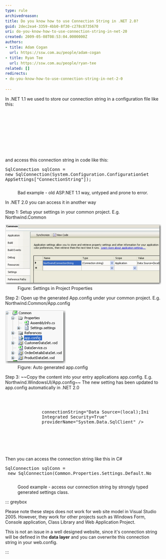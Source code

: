 ```yaml
---
type: rule
archivedreason: 
title: Do you know how to use Connection String in .NET 2.0?
guid: 2dec2ea4-3359-4bb0-8f30-c278c8735670
uri: do-you-know-how-to-use-connection-string-in-net-20
created: 2009-05-08T08:53:04.0000000Z
authors:
- title: Adam Cogan
  url: https://ssw.com.au/people/adam-cogan
- title: Ryan Tee
  url: https://ssw.com.au/people/ryan-tee
related: []
redirects:
- do-you-know-how-to-use-connection-string-in-net-2-0

---
```


In .NET 1.1 we used to store our connection string in a configuration file like this:   
<!--endintro-->


<dl class="goodCode">    <dt style="width:92.01%;height:134px;">
    <pre><configuration><br>     <appsettings><br>          <add key="ConnectionString" value="integrated security=true;<br>           data source=(local);initial catalog=Northwind"></add><br>     </appsettings><br></configuration></pre>
    </dt></dl>
and access this connection string in code like this:
<dl class="badCode">    <dt style="width:92.01%;height:74px;">
    <pre>SqlConnection sqlConn = <br>new SqlConnection(System.Configuration.ConfigurationSettings.<br>AppSettings["ConnectionString"]);                        </pre>
    </dt>
    <dd>Bad example - old ASP.NET 1.1 way, untyped and prone to error. </dd></dl>
In .NET 2.0 you can access it in another way

Step 1: Setup your settings in your common project. E.g. Northwind.Common
<dl class="image">    <dt><img style="border-bottom:0px solid;border-left:0px solid;border-top:0px solid;border-right:0px solid;" border="0" alt="Settings in Project Properties" src="ConnStringNET2_Settings.jpg"> </dt>
    <dd>Figure: Settings in Project Properties</dd></dl>
Step 2: Open up the generated App.config under your common project. E.g. Northwind.Common/App.config
<dl class="image">    <dt><img style="border-bottom:0px solid;border-left:0px solid;border-top:0px solid;border-right:0px solid;" border="0" alt="Auto generated app.config" src="ConnStringNET2_CommonApp.GIF"> </dt>
    <dd>Figure: Auto generated app.config</dd></dl>
Step 3: ~~Copy the content into your entry applications app.config. E.g. Northwind.WindowsUI/App.config~~ The new setting has been updated to app.config automatically in .NET 2.0
<dl class="badCode">    <dt style="width:92.31%;height:184px;">
    <pre> <configuration><br>      <connectionstrings><br>         <add name="Common.Properties.Settings.NorthwindConnectionString"></add><br>              connectionString="Data Source=(local);Initial Catalog=Northwind;<br>              Integrated Security=True"<br>              providerName="System.Data.SqlClient" /><br>        </connectionstrings><br> </configuration>                        </pre>
    </dt></dl>
Then you can access the connection string like this in C#
<dl class="goodCode">    <dt style="width:93.36%;height:59px;">
    <pre>SqlConnection sqlConn =<br> new SqlConnection(Common.Properties.Settings.Default.NorthwindConnectionString);                                </pre>
    </dt>
    <dd>Good example - access our connection string by strongly typed generated settings class. </dd></dl>

::: greybox

Please note these steps does not work for web site model in Visual Studio 2005. However, they work for other projects such as Windows Form, Console application, Class Library and Web Application Project.

This is not an issue in a well designed website, since it's connection string will be defined in the  **data layer** and you can overwrite this connection string in your web.config.

:::
